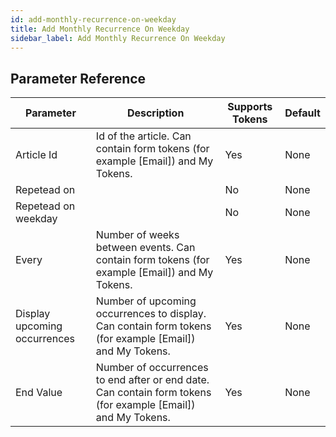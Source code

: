 ```yaml
---
id: add-monthly-recurrence-on-weekday
title: Add Monthly Recurrence On Weekday
sidebar_label: Add Monthly Recurrence On Weekday
---
```





## Parameter Reference
| Parameter | Description | Supports Tokens | Default |
| -- | -- | -- | -- |
| Article Id | Id of the article. Can contain form tokens (for example [Email]) and My Tokens. | Yes | None |
| Repetead on |  | No | None |
| Repetead on weekday |  | No | None |
| Every | Number of weeks between events. Can contain form tokens (for example [Email]) and My Tokens. | Yes | None |
| Display upcoming occurrences | Number of upcoming occurrences to display. Can contain form tokens (for example [Email]) and My Tokens. | Yes | None |
| End Value | Number of occurrences to end after or end date. Can contain form tokens (for example [Email]) and My Tokens. | Yes | None |
